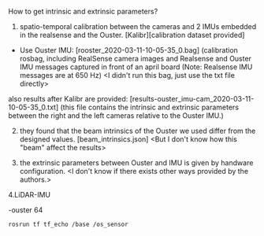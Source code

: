 How to get intrinsic and extrinsic parameters?


1. spatio-temporal calibration between the cameras and 2 IMUs embedded in the realsense and the Ouster. [Kalibr][calibration dataset provided]
- Use Ouster IMU: [rooster_2020-03-11-10-05-35_0.bag]
(calibration rosbag, including RealSense camera images and Realsense and Ouster IMU messages captured in front of an april board (Note: Realsense IMU messages are at 650 Hz)
<I didn't run this bag, just use the txt file directly>

also results after Kalibr are provided: [results-ouster_imu-cam_2020-03-11-10-05-35_0.txt]
(this file contains the intrinsic and extrinsic parameters between the right and the left cameras relative to the Ouster IMU.)
<We use cam0 here>


2. they found that the beam intrinsics of the Ouster we used differ from the designed values.
[beam_intrinsics.json] <But I don't know how this "beam" affect the results>

3. the extrinsic parameters between Ouster and IMU is given by handware configuration. <I don't know if there exists other ways provided by the authors.>

4.LiDAR-IMU

-ouster 64

```rosrun tf tf_echo /base /os_sensor```
